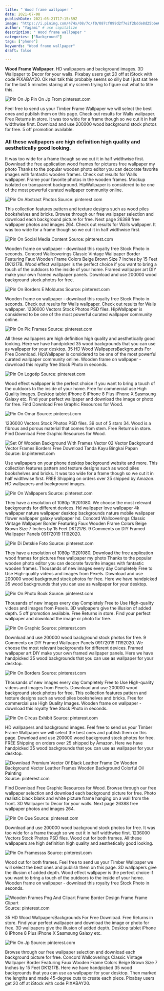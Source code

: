 ```yaml
---
title: " Wood frame wallpaper "
date: 2021-07-08
publishDate: 2021-05-21T17:15:59Z
image: "https://i.pinimg.com/474x/08/7c/f0/087cf099d2f7e2f2bdde8d25bbe6d545.jpg"
author: "Yagami" # use capitalize
description: " Wood frame wallpaper "
categories: ["Background"]
tags: ["phone"]
keywords: "Wood frame wallpaper"
draft: false

---
```



**Wood Frame Wallpaper**. HD wallpapers and background images. 3D Wallpaper to Decor for your walls. Pixabay users get 20 off at iStock with code PIXABAY20. Ok real talk this probably seems so silly but I just sat here for the last 5 minutes staring at my screen trying to figure out what to title this.

![Pin On Jp](https://i.pinimg.com/474x/08/7c/f0/087cf099d2f7e2f2bdde8d25bbe6d545.jpg "Pin On Jp")
Pin On Jp From pinterest.com


Feel free to send us your Timber Frame Wallpaper we will select the best ones and publish them on this page. Check out results for Walls wallpaper. Free Returns in store. It was too wide for a frame though so we cut it in half widthwise first. Download and use 200000 wood background stock photos for free. 5 off promotion available.

### All these wallpapers are high definition high quality and aesthetically good looking.

It was too wide for a frame though so we cut it in half widthwise first. Download the free application wood frames for pictures free wallpaper my photo Thanks to the popular wooden photo editor you can decorate favorite images with fantastic wooden frames. Check out results for Walls wallpaper. Frame your favorite photos in the wooden frames. Mockup isolated on transparent background. HipWallpaper is considered to be one of the most powerful curated wallpaper community online.


![Pin On Abstract Photos](https://i.pinimg.com/originals/df/7d/88/df7d889b13158fc53cc7be39d4205a59.jpg "Pin On Abstract Photos")
Source: pinterest.com

This collection features pattern and texture designs such as wood piles bookshelves and bricks. Browse through our free wallpaper selection and download each background picture for free. Next page 26388 free wallpaper photos and images 264. Check out results for Walls wallpaper. It was too wide for a frame though so we cut it in half widthwise first.

![Pin On Social Media Content](https://i.pinimg.com/originals/b2/7d/6d/b27d6d7ba149fb4c6bd7e6d258460e70.jpg "Pin On Social Media Content")
Source: pinterest.com

Wooden frame on wallpaper - download this royalty free Stock Photo in seconds. Concord Wallcoverings Classic Vintage Wallpaper Border Featuring Faux Wooden Frame Colors Beige Brown Size 7 Inches by 15 Feet DK1217B. Wood effect wallpaper is the perfect choice if you want to bring a touch of the outdoors to the inside of your home. Framed wallpaper art DIY make your own framed wallpaper panels. Download and use 200000 wood background stock photos for free.

![Pin On Borders E Molduras](https://i.pinimg.com/originals/df/6e/8d/df6e8d2fe3957652c6f1541f664785c0.jpg "Pin On Borders E Molduras")
Source: pinterest.com

Wooden frame on wallpaper - download this royalty free Stock Photo in seconds. Check out results for Walls wallpaper. Check out results for Walls wallpaper. 1236000 Vectors Stock Photos PSD files. HipWallpaper is considered to be one of the most powerful curated wallpaper community online.

![Pin On Pic Frames](https://i.pinimg.com/originals/e8/b9/79/e8b979eff7276a1db60ad81dd10372c9.jpg "Pin On Pic Frames")
Source: pinterest.com

All these wallpapers are high definition high quality and aesthetically good looking. Here we have handpicked 35 wood backgrounds that you can use as wallpaper for your desktop. 35 HD Wood WallpapersBackgrounds For Free Download. HipWallpaper is considered to be one of the most powerful curated wallpaper community online. Wooden frame on wallpaper - download this royalty free Stock Photo in seconds.

![Pin On Logotip](https://i.pinimg.com/originals/fd/23/7a/fd237a2875b1860479dc016532e0e850.jpg "Pin On Logotip")
Source: pinterest.com

Wood effect wallpaper is the perfect choice if you want to bring a touch of the outdoors to the inside of your home. Free for commercial use High Quality Images. Desktop tablet iPhone 8 iPhone 8 Plus iPhone X Sasmsung Galaxy etc. Find your perfect wallpaper and download the image or photo for free. Find Download Free Graphic Resources for Wood.

![Pin On Omar](https://i.pinimg.com/originals/7f/c4/9c/7fc49c56945937187296bc06feaa3b73.jpg "Pin On Omar")
Source: pinterest.com

1236000 Vectors Stock Photos PSD files. 39 out of 5 stars 34. Wood is a fibrous and porous material that comes from stem. Free Returns in store. Find Download Free Graphic Resources for Wood.

![Set Of Wooden Background With Frames Vector 02 Vector Background Vector Frames Borders Free Download Tanda Kayu Bingkai Papan](https://i.pinimg.com/originals/75/de/52/75de52d8ffd78e032f86665bcaef04d3.jpg "Set Of Wooden Background With Frames Vector 02 Vector Background Vector Frames Borders Free Download Tanda Kayu Bingkai Papan")
Source: br.pinterest.com

Use wallpapers on your phone desktop background website and more. This collection features pattern and texture designs such as wood piles bookshelves and bricks. It was too wide for a frame though so we cut it in half widthwise first. FREE Shipping on orders over 25 shipped by Amazon. HD wallpapers and background images.

![Pin On Wallpapers](https://i.pinimg.com/originals/7f/db/47/7fdb4737ebe8bd9c7edd6732e3fbee52.jpg "Pin On Wallpapers")
Source: pinterest.com

They have a resolution of 1080p 19201080. We choose the most relevant backgrounds for different devices. Hd wallpaper love wallpaper 4k wallpaper nature wallpaper desktop backgrounds nature mobile wallpaper flower wallpaper galaxy wallpaper hd. Concord Wallcoverings Classic Vintage Wallpaper Border Featuring Faux Wooden Frame Colors Beige Brown Size 7 Inches by 15 Feet DK1217B. 9 Comments on DIY Framed Wallpaper Panels 09172019 11192020.

![Pin Di Detskie Foto](https://i.pinimg.com/736x/50/82/96/508296d5d2cfd5d59fbde17d8bcc617b.jpg "Pin Di Detskie Foto")
Source: pinterest.com

They have a resolution of 1080p 19201080. Download the free application wood frames for pictures free wallpaper my photo Thanks to the popular wooden photo editor you can decorate favorite images with fantastic wooden frames. Thousands of new images every day Completely Free to Use High-quality videos and images from Pexels. Download and use 200000 wood background stock photos for free. Here we have handpicked 35 wood backgrounds that you can use as wallpaper for your desktop.

![Pin On Photo Book](https://i.pinimg.com/474x/d7/2e/e2/d72ee267f49272f06d3521d45faef8ec.jpg "Pin On Photo Book")
Source: pinterest.com

Thousands of new images every day Completely Free to Use High-quality videos and images from Pexels. 3D wallpapers give the illusion of added depth. 5 off promotion available. Free Returns in store. Find your perfect wallpaper and download the image or photo for free.

![Pin On Graphic](https://i.pinimg.com/originals/2b/0e/b2/2b0eb2bcda79f956cc60663185953ab6.jpg "Pin On Graphic")
Source: pinterest.com

Download and use 200000 wood background stock photos for free. 9 Comments on DIY Framed Wallpaper Panels 09172019 11192020. We choose the most relevant backgrounds for different devices. Framed wallpaper art DIY make your own framed wallpaper panels. Here we have handpicked 35 wood backgrounds that you can use as wallpaper for your desktop.

![Pin On Borders](https://i.pinimg.com/originals/0a/b7/1a/0ab71a36d6541ff9eae5eff8aaa43fac.png "Pin On Borders")
Source: pinterest.com

Thousands of new images every day Completely Free to Use High-quality videos and images from Pexels. Download and use 200000 wood background stock photos for free. This collection features pattern and texture designs such as wood piles bookshelves and bricks. Free for commercial use High Quality Images. Wooden frame on wallpaper - download this royalty free Stock Photo in seconds.

![Pin On Circus Exhibit](https://i.pinimg.com/originals/9e/22/86/9e2286236c10991b795977cb653bfd46.png "Pin On Circus Exhibit")
Source: pinterest.com

HD wallpapers and background images. Feel free to send us your Timber Frame Wallpaper we will select the best ones and publish them on this page. Download and use 200000 wood background stock photos for free. FREE Shipping on orders over 25 shipped by Amazon. Here we have handpicked 35 wood backgrounds that you can use as wallpaper for your desktop.

![Download Premium Vector Of Black Leather Frame On Wooden Background Vector Leather Frames Wooden Background Colorful Oil Painting](https://i.pinimg.com/originals/d1/c3/ac/d1c3acaa162f801367a624aaa07a8613.jpg "Download Premium Vector Of Black Leather Frame On Wooden Background Vector Leather Frames Wooden Background Colorful Oil Painting")
Source: pinterest.com

Find Download Free Graphic Resources for Wood. Browse through our free wallpaper selection and download each background picture for free. Photo realistic black blank and white picture frame hanging on a wall from the front. 3D Wallpaper to Decor for your walls. Next page 26388 free wallpaper photos and images 264.

![Pin On Que](https://i.pinimg.com/originals/0e/96/e1/0e96e1f2d3b24928ef5a3bf039937b17.jpg "Pin On Que")
Source: pinterest.com

Download and use 200000 wood background stock photos for free. It was too wide for a frame though so we cut it in half widthwise first. 1236000 Vectors Stock Photos PSD files. Wood cut for both frames. All these wallpapers are high definition high quality and aesthetically good looking.

![Pin On Framessss](https://i.pinimg.com/originals/7b/22/e1/7b22e1705ac1a9ea45d18dce5b7de408.jpg "Pin On Framessss")
Source: pinterest.com

Wood cut for both frames. Feel free to send us your Timber Wallpaper we will select the best ones and publish them on this page. 3D wallpapers give the illusion of added depth. Wood effect wallpaper is the perfect choice if you want to bring a touch of the outdoors to the inside of your home. Wooden frame on wallpaper - download this royalty free Stock Photo in seconds.

![Wooden Frames Png And Clipart Frame Border Design Frame Frame Clipart](https://i.pinimg.com/736x/f1/2f/a6/f12fa6093bc34be2a699c732850d8621.jpg "Wooden Frames Png And Clipart Frame Border Design Frame Frame Clipart")
Source: pinterest.com

35 HD Wood WallpapersBackgrounds For Free Download. Free Returns in store. Find your perfect wallpaper and download the image or photo for free. 3D wallpapers give the illusion of added depth. Desktop tablet iPhone 8 iPhone 8 Plus iPhone X Sasmsung Galaxy etc.

![Pin On Jp](https://i.pinimg.com/474x/08/7c/f0/087cf099d2f7e2f2bdde8d25bbe6d545.jpg "Pin On Jp")
Source: pinterest.com

Browse through our free wallpaper selection and download each background picture for free. Concord Wallcoverings Classic Vintage Wallpaper Border Featuring Faux Wooden Frame Colors Beige Brown Size 7 Inches by 15 Feet DK1217B. Here we have handpicked 35 wood backgrounds that you can use as wallpaper for your desktop. Then marked the lengths and made 45-degree cuts to create each piece. Pixabay users get 20 off at iStock with code PIXABAY20.

